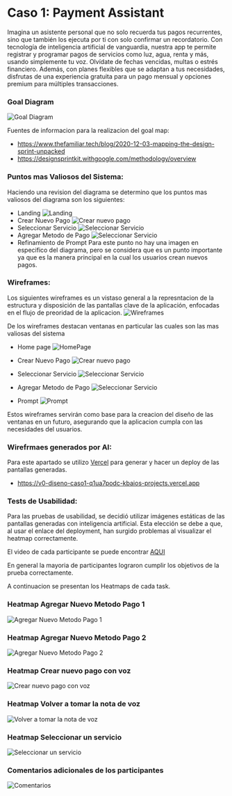 # Caso 1: Payment Assistant

Imagina un asistente personal que no solo recuerda tus pagos recurrentes, sino que también los ejecuta por ti con solo confirmar un recordatorio. Con tecnología de inteligencia artificial de vanguardia, nuestra app te permite registrar y programar pagos de servicios como luz, agua, renta y más, usando simplemente tu voz. Olvídate de fechas vencidas, multas o estrés financiero. Además, con planes flexibles que se adaptan a tus necesidades, disfrutas de una experiencia gratuita para un pago mensual y opciones premium para múltiples transacciones.

### Goal Diagram
![Goal Diagram](assets/Goal_Diagram.png)

Fuentes de informacion para la realizacion del goal map:
 - https://www.thefamiliar.tech/blog/2020-12-03-mapping-the-design-sprint-unpacked
 - https://designsprintkit.withgoogle.com/methodology/overview

### Puntos mas Valiosos del Sistema:

Haciendo una revision del diagrama se determino que los puntos mas valiosos del diagrama son los siguientes:
- Landing 
    ![Landing](assets/Landing.png)
- Crear Nuevo Pago
    ![Crear nuevo pago](assets/CrearPago.png)
- Seleccionar Servicio
    ![Seleccionar Servicio](assets/SeleccionarServicio.png)
- Agregar Metodo de Pago
![Seleccionar Servicio](assets/AgregarMetodoPago.png)  
- Refinamiento de Prompt
    Para este punto no hay una imagen en especifico del diagrama, pero se considera que es un punto importante ya que es la manera principal en la cual los usuarios crean nuevos pagos.

### Wireframes:
Los siguientes wireframes es un vistaso general a la represntacion de la estructura y disposición de las pantallas clave de la aplicación, enfocadas en el flujo de preoridad de la aplicacion.
![Wireframes](assets/Wireframes/wireFrame.png)

De los wireframes destacan ventanas en particular las cuales son las mas valiosas del sistema

- Home page 
    ![HomePage](assets/Wireframes/HomePageFrame.png)

- Crear Nuevo Pago
    ![Crear nuevo pago](assets/Wireframes/CrearPagoFrame.png)


- Seleccionar Servicio
    ![Seleccionar Servicio](assets/Wireframes/SeleccionarServicioFrame.png)


- Agregar Metodo de Pago
![Seleccionar Servicio](assets/Wireframes/AgregarMetodoPagoFrame.png)  

- Prompt
![Prompt](assets/Wireframes/PromptFrame.png)  


Estos wireframes servirán como base para la creacion del diseño de las ventanas en un futuro, asegurando que la aplicacion cumpla con las necesidades del usuarios.

### Wirefrmaes generados por AI:

Para este apartado se utilizo [Vercel](https://v0.dev) para generar y hacer un deploy de las pantallas generadas.

- https://v0-diseno-caso1-q1ua7podc-kbaios-projects.vercel.app


### Tests de Usabilidad:

Para las pruebas de usabilidad, se decidió utilizar imágenes estáticas de las pantallas generadas con inteligencia artificial. Esta elección se debe a que, al usar el enlace del deployment, han surgido problemas al visualizar el heatmap correctamente.

El video de cada participante se puede encontrar [AQUI](https://v0.dev)

En general la mayoria de participantes lograron cumplir los objetivos de la prueba correctamente.  

A continuacion se presentan los Heatmaps de cada task.
### Heatmap Agregar Nuevo Metodo Pago 1
![Agregar Nuevo Metodo Pago 1](assets/Heatmaps/heatmap1.png)

### Heatmap Agregar Nuevo Metodo Pago 2
![Agregar Nuevo Metodo Pago 2](assets/Heatmaps/heatmap2.png)

### Heatmap Crear nuevo pago con voz
![Crear nuevo pago con voz](assets/Heatmaps/heatmap3.png)

### Heatmap Volver a tomar la nota de voz
![Volver a tomar la nota de voz](assets/Heatmaps/heatmap4.png)

### Heatmap Seleccionar un servicio
![Seleccionar un servicio](assets/Heatmaps/heatmap5.png)

### Comentarios adicionales de los participantes
![Comentarios](assets/comentarios.png)